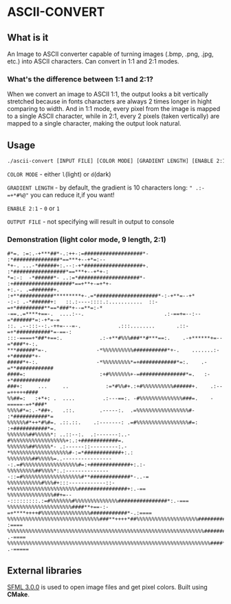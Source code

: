 # ASCII-CONVERT
## What is it
An Image to ASCII converter capable of turning images (.bmp, .png, .jpg, etc.) into ASCII characters. Can convert in 1:1 and 2:1 modes.

### What's the difference between 1:1 and 2:1?
When we convert an image to ASCII 1:1, the output looks a bit vertically stretched because in fonts characters are always 2 times longer in hight comparing to width. And in 1:1 mode, every pixel from the image is mapped to a single ASCII character, while in 2:1, every 2 pixels (taken vertically) are mapped to a single character, making the output look natural.

## Usage
```bash
./ascii-convert [INPUT FILE] [COLOR MODE] [GRADIENT LENGTH] [ENABLE 2:1] [OUTPUT FILE]
```
`COLOR MODE` - either `l`(light) or `d`(dark)

`GRADIENT LENGTH` - by default, the gradient is 10 characters long: `" .:-=+*#%@"` you can reduce it,if you want!

`ENABLE 2:1` - `0` or `1`

`OUTPUT FILE` - not specifying will result in output to console

### Demonstration (light color mode, 9 length, 2:1)
```
#*=. :=:.-+***##*-.:++-:=###################*-  :*###############*==***+--+*=:--
*+-. ...-*######+:.--:-+*###################+. :*#################*==***+--+*+-:
*=:-:  -*######*- ..:=*####################*- :+###################*==+**+-=+*+-
+:.-. .=#######+.  :+**###########*********+-.=*####################*-:-+**=--+*
-:-: .-*######+:   ::.:----::::.:...........  ::-=+*#########**==*###*+--=**=:-*
-==..=****+==-.  ....:--.                          .:-==+=--:--=*######*=:-+*=-=
::. .--:::--:.-++=---=-.            .:::........       .::-=+*###########*=-==-:
:::-====+*##*+==:.            .:-+**#%%%###**#***==:.    .-+******+=--=*###*+-:.
***######*=-.                -*%%%%%%%%%%###########*+-.    .......:-+*######*+-
#####*+-:.                   -*%%%%%%%%%*=+############*=:.    .-=**############
####=:                        :+#%%%%%%%+-=###############*=.   :-+*############
###+:     ...     ..            :=*#%%#+.:+#%%%%%%%%%%######+.    .:--=+++++####
%%##=:   :+*+: .  ....         .:---==:. -#%%%%%%%%%%%%%%###=.    -=====-=+*###*      
%%%%#*=:.-*##+.   .::.        .-----:.  .=%%%%%%%%%%%%%%%%%#-    :*###########*=
%%%%%%#*++*#%#=. .::.::.    .:-------: .=#%%%%%%%%%%%%%%%%%#=:  :+###########*=.
%%%%%%%##%%%%%*: ..::--:.  .:-------:..-#%%%%%%%%%%%%%%%%%%+:.:+############=. 
%%%%%%%##%%%%%*- .:------::---------:.-*%%%%%%%%%%%%%%%%%%%#-:=*############+:.:
%%%%%%%%##%%%%%=..-----------------:.=#%%%%%%%%%%%%%%%%%%#=:+#############+:.:-
%%%%%%%%%##%%%%*:.:---------------::=#%%%%%%%%%%%%%%%%%%%#**#############*-..-=
%%%%%%%%%%%#%%%#+:::------------::-+%%%%%%%%%%%%%%%%%%%%%%################+:.-==
%%%%%%%%%%%%%%%##+=---:::::::::.:=#%%%%%%%#%%%%%%%%%%%%%%################*:.-===
%%%%%%%%%%%%%%%%%%%%%####**+==-:-=+****++++#%%%%%%%%%%%%%%%%############*-.:====
%%%%%%%%%%%%%%%%%%%%%%%%%%%%%%###**++++*##%%%%%%%%%%%%%%%%%%%%##########=. :====
%%%%%%%%%%%%%%%%%%%%%%%%%%%%%%%%%%%%%%%%%%%%%%%%%%%%%%%%%%%%%%%%#######+: .-====
%%%%%%%%%%%%%%%%%%%%%%%%%%%%%%%%%%%%%%%%%%%%%%%%%%%%%%%%%%%%%%%%%%####*- .-=====
```

## External libraries
[SFML 3.0.0](https://www.sfml-dev.org/) is used to open image files and get pixel colors. Built using **CMake**.
